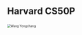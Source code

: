 ## Harvard CS50P

<img src="../../../public/assets/harvard-cs50p/Wang Yongchang.png" alt="Wang Yongchang" style="zoom:50%;" />